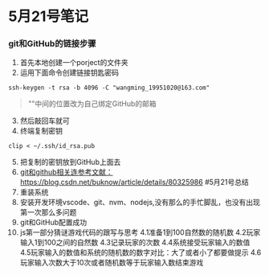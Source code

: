 
# 5月21号笔记
### git和GitHub的链接步骤
1. 首先本地创建一个porject的文件夹
2. 运用下面命令创建链接钥匙密码
```git
ssh-keygen -t rsa -b 4096 -C "wangming_19951020@163.com"
```
>""中间的位置改为自己绑定GitHub的邮箱

3. 然后敲回车就可
4. 终端复制密钥
```git
clip < ~/.ssh/id_rsa.pub
```
5. 把复制的密钥放到GitHub上面去
6. [git和github相关连参考文献：](https://blog.csdn.net/buknow/article/details/80325986)<https://blog.csdn.net/buknow/article/details/80325986>
#5月21号总结
1. 重装系统
2. 安装开发环境vscode、git、nvm、nodejs,没有那么的手忙脚乱，也没有出现第一次那么多问题
3. git和GitHub配置成功
4. js第一部分猜谜游戏代码的跟写与思考
4.1准备1到100自然数的随机数
4.2玩家输入1到100之间的自然数
4.3记录玩家的次数
4.4系统接受玩家输入的数值
4.5玩家输入的数值和系统的随机数的数字对比：大了或者小了都要做提示
4.6玩家输入次数大于10次或者随机数等于玩家输入数结束游戏











